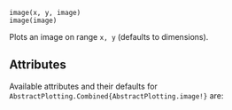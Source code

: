 ```
image(x, y, image)
image(image)
```

Plots an image on range `x, y` (defaults to dimensions).

## Attributes

Available attributes and their defaults for `AbstractPlotting.Combined{AbstractPlotting.image!}` are: 

```

```
